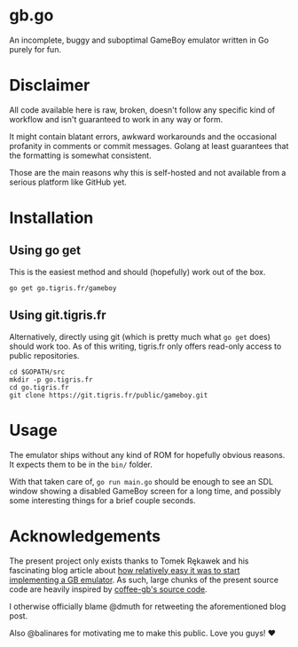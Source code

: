 # gb.go

An incomplete, buggy and suboptimal GameBoy emulator written in Go purely for fun.


# Disclaimer

All code available here is raw, broken, doesn't follow any specific kind of workflow and isn't guaranteed to work in
any way or form.

It might contain blatant errors, awkward workarounds and the occasional profanity in comments or commit messages.
Golang at least guarantees that the formatting is somewhat consistent.

Those are the main reasons why this is self-hosted and not available from a serious platform like GitHub yet.


# Installation

## Using go get

This is the easiest method and should (hopefully) work out of the box.

```shell
go get go.tigris.fr/gameboy
```

## Using git.tigris.fr

Alternatively, directly using git (which is pretty much what `go get` does) should work too.
As of this writing, tigris.fr only offers read-only access to public repositories.

```shell
cd $GOPATH/src
mkdir -p go.tigris.fr
cd go.tigris.fr
git clone https://git.tigris.fr/public/gameboy.git
```


# Usage

The emulator ships without any kind of ROM for hopefully obvious reasons. It expects them to be in the `bin/`
folder.

With that taken care of, `go run main.go` should be enough to see an SDL window showing a disabled GameBoy screen for
a long time, and possibly some interesting things for a brief couple seconds.


# Acknowledgements

The present project only exists thanks to Tomek Rękawek and his fascinating blog article about
[how relatively easy it was to start implementing a GB emulator](https://blog.rekawek.eu/2017/02/09/coffee-gb/).
As such, large chunks of the present source code are heavily inspired by
[coffee-gb's source code](https://github.com/trekawek/coffee-gb).

I otherwise officially blame @dmuth for retweeting the aforementioned blog post.

Also @balinares for motivating me to make this public. Love you guys! ♥
